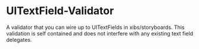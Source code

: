 UITextField-Validator
=====================

A validator that you can wire up to UITextFields in xibs/storyboards.
This validation is self contained and does not interfere with any existing text field delegates.
